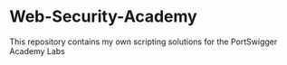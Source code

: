 # Web-Security-Academy
This repository contains my own scripting solutions for the PortSwigger Academy Labs
